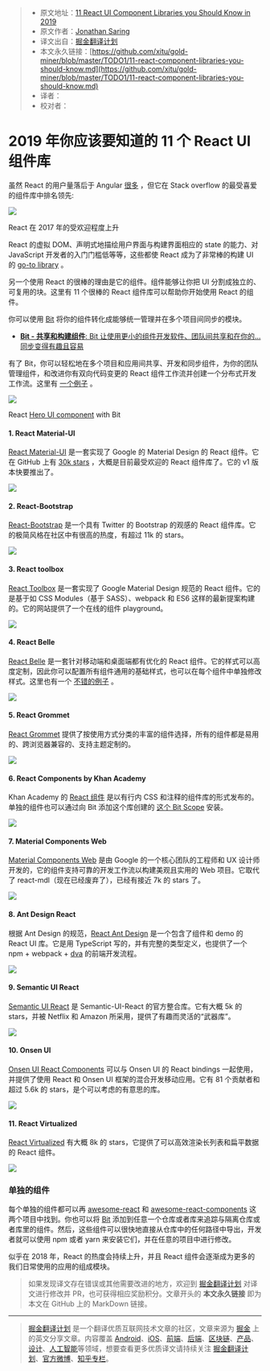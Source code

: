 > * 原文地址：[11 React UI Component Libraries you Should Know in 2019](https://blog.bitsrc.io/11-react-component-libraries-you-should-know-178eb1dd6aa4)
> * 原文作者：[Jonathan Saring](https://blog.bitsrc.io/@JonathanSaring?source=post_header_lockup)
> * 译文出自：[掘金翻译计划](https://github.com/xitu/gold-miner)
> * 本文永久链接：[https://github.com/xitu/gold-miner/blob/master/TODO1/11-react-component-libraries-you-should-know.md](https://github.com/xitu/gold-miner/blob/master/TODO1/11-react-component-libraries-you-should-know.md)
> * 译者：
> * 校对者：

# 2019 年你应该要知道的 11 个 React UI 组件库

虽然 React 的用户量落后于 Angular [很多](https://insights.stackoverflow.com/survey/2017#technology) ，但它在 Stack overflow 的最受喜爱的组件库中排名领先:

![](https://cdn-images-1.medium.com/max/800/1*2nIak4DHSE3NtpxljcLfqQ.png)

React 在 2017 年的受欢迎程度上升

React 的虚拟 DOM、声明式地描绘用户界面与构建界面相应的 state 的能力、对 JavaScript 开发者的入门门槛低等等，这些都使 React 成为了非常棒的构建 UI 的 [go-to library](https://medium.freecodecamp.org/yes-react-is-taking-over-front-end-development-the-question-is-why-40837af8ab76) 。

另一个使用 React 的很棒的理由是它的组件。组件能够让你把 UI 分割成独立的、可复用的块。这里有 11 个很棒的 React 组件库可以帮助你开始使用 React 的组件。

你可以使用 [Bit](https://bitsrc.io) 将你的组件转化成能够统一管理并在多个项目间同步的模块。

- [**Bit - 共享和构建组件**: Bit 让使用更小的组件开发软件、团队间共享和在你的...同步变得有趣且容易](https://bitsrc.io "https://bitsrc.io")

有了 Bit，你可以轻松地在多个项目和应用间共享、开发和同步组件，为你的团队管理组件，和改进你有双向代码变更的 React 组件工作流并创建一个分布式开发工作流。这里有 [一个例子](https://bitsrc.io/bit/movie-app) 。

![](https://cdn-images-1.medium.com/max/800/1*EW7hjct1RduBrJj43xHO5g.png)

React [Hero UI component](https://bitsrc.io/bit/movie-app/components/hero) with Bit

#### 1. React Material-UI

[React Material-UI](http://www.material-ui.com/) 是一套实现了 Google 的 Material Design 的 React 组件。它在 GitHub 上有 [30k stars](https://github.com/mui-org/material-ui) ，大概是目前最受欢迎的 React 组件库了。它的 v1 版本快要推出了。

![](https://cdn-images-1.medium.com/max/800/1*tbpaxLVm76qcI0S9s_h_rw.png)

#### 2. React-Bootstrap

[React-Bootstrap](https://github.com/react-bootstrap/react-bootstrap) 是一个具有 Twitter 的 Bootstrap 的观感的 React 组件库。它的极简风格在社区中有很高的热度，有超过 11k 的 stars。

![](https://cdn-images-1.medium.com/max/800/1*Z8iv-H53lE0yiEonO7v1vA.png)

#### 3. React toolbox

[React Toolbox](http://react-toolbox.io/#/) 是一套实现了 Google Material Design 规范的 React 组件。它的是基于如 CSS Modules（基于 SASS）、webpack 和 ES6 这样的最新提案构建的。它的网站提供了一个在线的组件 playground。

![](https://cdn-images-1.medium.com/max/800/1*3MDbsOlWKBwtLesdEucWeA.png)

#### 4. React Belle

[React Belle](https://github.com/nikgraf/belle) 是一套针对移动端和桌面端都有优化的 React 组件。它的样式可以高度定制，因此你可以配置所有组件通用的基础样式，也可以在每个组件中单独修改样式。这里也有一个 [不错的例子](https://gideonshils.github.io/Belle-With-Bit/) 。

![](https://cdn-images-1.medium.com/max/800/1*pypcfwkxe8omGQpX7YFsIw.png)

#### 5. React Grommet

[React Grommet](http://grommet.io/) 提供了按使用方式分类的丰富的组件选择，所有的组件都是易用的、跨浏览器兼容的、支持主题定制的。

![](https://cdn-images-1.medium.com/max/800/1*70XQ6onrhXheDfMcCHY6uA.png)

#### 6. React Components by Khan Academy

Khan Academy 的 [React 组件](http://khan.github.io/react-components/) 是以有行内 CSS 和注释的组件库的形式发布的。单独的组件也可以通过向 Bit 添加这个库创建的 [这个 Bit Scope](https://bitsrc.io/khan/react-components#components) 安装。

![](https://cdn-images-1.medium.com/max/800/1*0ioHWySqvLlW4J5HPhN1wA.png)

#### 7. Material Components Web

[Material Components Web](https://material.io/components/web/) 是由 Google 的一个核心团队的工程师和 UX 设计师开发的，它的组件支持可靠的开发工作流以构建美观且实用的 Web 项目。它取代了 react-mdl（现在已经废弃了），已经有接近 7k 的 stars 了。

![](https://cdn-images-1.medium.com/max/800/1*XhhTfN5l25iIP5lL6RIhKA.png)

#### 8. Ant Design React

根据 Ant Design 的规范，[React Ant Design](https://ant.design/docs/react/introduce) 是一个包含了组件和 demo 的 React UI 库。它是用 TypeScript 写的，并有完整的类型定义，也提供了一个 npm + webpack + [dva](https://github.com/dvajs/dva) 的前端开发流程。

![](https://cdn-images-1.medium.com/max/800/1*m20KzN0Yo1Mn_TBzCCs1JA.png)

#### 9. Semantic UI React

[Semantic UI React](https://react.semantic-ui.com/) 是 Semantic-UI-React 的官方整合库。它有大概 5k 的 stars，并被 Netflix 和 Amazon 所采用，提供了有趣而灵活的“武器库”。

![](https://cdn-images-1.medium.com/max/800/1*ifnxZvzp3gVZOj1pTlGl7w.png)

#### 10. Onsen UI

[Onsen UI React Components](https://onsen.io/react/) 可以与 Onsen UI 的 React bindings 一起使用，并提供了使用 React 和 Onsen UI 框架的混合开发移动应用。它有 81 个贡献者和超过 5.6k 的 stars，是个可以考虑的有意思的库。

![](https://cdn-images-1.medium.com/max/800/1*wUCqvq-3Sp2Vbx0TmTdzdg.png)

#### 11. React Virtualized

[React Virtualized](https://github.com/bvaughn/react-virtualized) 有大概 8k 的 stars，它提供了可以高效渲染长列表和扁平数据的 React 组件。

![](https://cdn-images-1.medium.com/max/800/1*Go5Bue8KJGIdBMUt7fvfVQ.png)

### 单独的组件

每个单独的组件都可以再 [awesome-react](https://github.com/enaqx/awesome-react) 和 [awesome-react-components](https://github.com/brillout/awesome-react-components) 这两个项目中找到。你也可以将 [Bit](https://bitsrc.io/) 添加到任意一个仓库或者库来追踪与隔离仓库或者库里的组件。然后，这些组件可以很快地直接从仓库中的任何路径中导出，开发者就可以使用 npm 或者 yarn 来安装它们，并在任意的项目中进行修改。

似乎在 2018 年，React 的热度会持续上升，并且 React 组件会逐渐成为更多的我们日常使用的应用的组成模块。

> 如果发现译文存在错误或其他需要改进的地方，欢迎到 [掘金翻译计划](https://github.com/xitu/gold-miner) 对译文进行修改并 PR，也可获得相应奖励积分。文章开头的 **本文永久链接** 即为本文在 GitHub 上的 MarkDown 链接。


---

> [掘金翻译计划](https://github.com/xitu/gold-miner) 是一个翻译优质互联网技术文章的社区，文章来源为 [掘金](https://juejin.im) 上的英文分享文章。内容覆盖 [Android](https://github.com/xitu/gold-miner#android)、[iOS](https://github.com/xitu/gold-miner#ios)、[前端](https://github.com/xitu/gold-miner#前端)、[后端](https://github.com/xitu/gold-miner#后端)、[区块链](https://github.com/xitu/gold-miner#区块链)、[产品](https://github.com/xitu/gold-miner#产品)、[设计](https://github.com/xitu/gold-miner#设计)、[人工智能](https://github.com/xitu/gold-miner#人工智能)等领域，想要查看更多优质译文请持续关注 [掘金翻译计划](https://github.com/xitu/gold-miner)、[官方微博](http://weibo.com/juejinfanyi)、[知乎专栏](https://zhuanlan.zhihu.com/juejinfanyi)。
